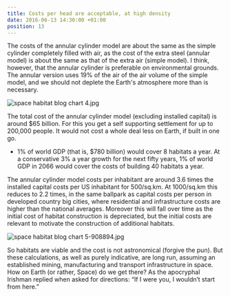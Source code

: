 ```yaml
---
title: Costs per head are acceptable, at high density
date: 2016-06-13 14:30:00 +01:00
position: 13
---
```


The costs of the annular cylinder model are about the same as the simple cylinder completely filled with air, as the cost of the extra steel (annular model)  is about the same as that of the extra air (simple model).  I think, however, that the annular cylinder is preferable on environmental grounds. The annular version uses 19% of the air of the air volume of the simple model, and we should not deplete the Earth's atmosphere more than is necessary. 

![space habitat blog chart 4.jpg](/uploads/space%20habitat%20blog%20chart%204.jpg)

The total cost of the annular cylinder model (excluding installed capital) is around $65 billion. For this you get a self supporting settlement for up to 200,000 people. It would not cost a whole deal less on Earth, if built in one go.
- 1% of world GDP (that is, $780 billion) would cover 8 habitats a year. At a conservative 3% a year growth for the next fifty years, 1% of world GDP  in 2066  would cover the costs of building 40 habitats a year.

The annular cylinder model costs per inhabitant are around 3.6 times the installed capital costs per US inhabitant for 500/sq.km. At 1000/sq.km this reduces to 2.2 times, in the same ballpark as capital costs per person in developed country big cities, where residential and infrastructure costs are higher than the national averages. Moreover this will fall over time as the initial cost of habitat construction is depreciated, but the initial costs are relevant to motivate the construction of additional habitats. 

![space habitat blog chart 5-908894.jpg](/uploads/space%20habitat%20blog%20chart%205-908894.jpg)

So habitats are viable and the cost is not astronomical (forgive the pun). But these calculations, as well as purely indicative,  are long run, assuming an established mining, manufacturing and transport infrastructure in space. How on Earth (or rather, Space) do we get there? As the apocryphal Irishman replied when asked for directions: “If I were you, I wouldn’t start from here.”

